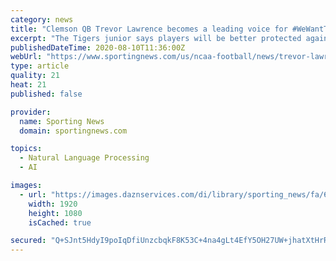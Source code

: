 ```yaml
---
category: news
title: "Clemson QB Trevor Lawrence becomes a leading voice for #WeWantToPlay message"
excerpt: "The Tigers junior says players will be better protected against COVID-19 if they're under team supervision. He also supports players unionizing and negotiating greater protections while they're under teams' care."
publishedDateTime: 2020-08-10T11:36:00Z
webUrl: "https://www.sportingnews.com/us/ncaa-football/news/trevor-lawrence-clemson-we-want-to-play/5o4bec1az9mh1bhtfio41jqi7"
type: article
quality: 21
heat: 21
published: false

provider:
  name: Sporting News
  domain: sportingnews.com

topics:
  - Natural Language Processing
  - AI

images:
  - url: "https://images.daznservices.com/di/library/sporting_news/fa/6f/trevor-lawrence-011220-getty-ftr_1u7q4fz4529iu1vnqhoqj3t9ny.jpg?t=-1606598753&quality=100"
    width: 1920
    height: 1080
    isCached: true

secured: "Q+SJnt5HdyI9poIqDfiUnzcbqkF8K53C+4na4gLt4EfY5OH27UW+jhatXtHrRhNlPmR43wZYaOehj3O6eea6jYLqngy+ZXMEOAQX/FqYuFzyr0K2VFOtgD3UEM7qhvGuDlBOdOLYR87gFKVCUnviNlrg+0wsoNrKfRIY4DEHCJqGYIpuN4s3oKH0l32Qy/Q4oh3ow9BR3FM0vGGOZiTrcEuroEJcfRRCQv6ak/sxE6KIY9OShtDluhXyBykEo8RiC3YR4Kc1S1TcutGCKznGxko/b6XxJKULRUZmn1u5/ZqCZvjSEwXq5ufICqw35dYp5A5Cp0NqSr5/L7u2sO5DxA==;LiX1h9ZWwQDcylox4IJWjg=="
---
```


